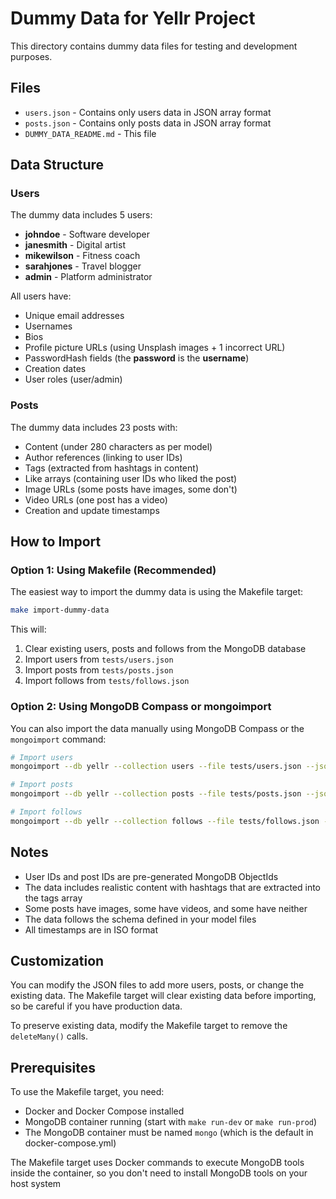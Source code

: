 # Dummy Data for Yellr Project

This directory contains dummy data files for testing and development purposes.

## Files

- `users.json` - Contains only users data in JSON array format
- `posts.json` - Contains only posts data in JSON array format
- `DUMMY_DATA_README.md` - This file

## Data Structure

### Users
The dummy data includes 5 users:
- **johndoe** - Software developer
- **janesmith** - Digital artist
- **mikewilson** - Fitness coach
- **sarahjones** - Travel blogger
- **admin** - Platform administrator

All users have:
- Unique email addresses
- Usernames
- Bios
- Profile picture URLs (using Unsplash images + 1 incorrect URL)
- PasswordHash fields (the **password** is the **username**)
- Creation dates
- User roles (user/admin)

### Posts
The dummy data includes 23 posts with:
- Content (under 280 characters as per model)
- Author references (linking to user IDs)
- Tags (extracted from hashtags in content)
- Like arrays (containing user IDs who liked the post)
- Image URLs (some posts have images, some don't)
- Video URLs (one post has a video)
- Creation and update timestamps

## How to Import

### Option 1: Using Makefile (Recommended)

The easiest way to import the dummy data is using the Makefile target:

```bash
make import-dummy-data
```

This will:
1. Clear existing users, posts and follows from the MongoDB database
2. Import users from `tests/users.json`
3. Import posts from `tests/posts.json`
3. Import follows from `tests/follows.json`

### Option 2: Using MongoDB Compass or mongoimport

You can also import the data manually using MongoDB Compass or the `mongoimport` command:

```bash
# Import users
mongoimport --db yellr --collection users --file tests/users.json --jsonArray

# Import posts
mongoimport --db yellr --collection posts --file tests/posts.json --jsonArray

# Import follows
mongoimport --db yellr --collection follows --file tests/follows.json --jsonArray
```

## Notes

- User IDs and post IDs are pre-generated MongoDB ObjectIds
- The data includes realistic content with hashtags that are extracted into the tags array
- Some posts have images, some have videos, and some have neither
- The data follows the schema defined in your model files
- All timestamps are in ISO format

## Customization

You can modify the JSON files to add more users, posts, or change the existing data. The Makefile target will clear existing data before importing, so be careful if you have production data.

To preserve existing data, modify the Makefile target to remove the `deleteMany()` calls.

## Prerequisites

To use the Makefile target, you need:
- Docker and Docker Compose installed
- MongoDB container running (start with `make run-dev` or `make run-prod`)
- The MongoDB container must be named `mongo` (which is the default in docker-compose.yml)

The Makefile target uses Docker commands to execute MongoDB tools inside the container, so you don't need to install MongoDB tools on your host system 